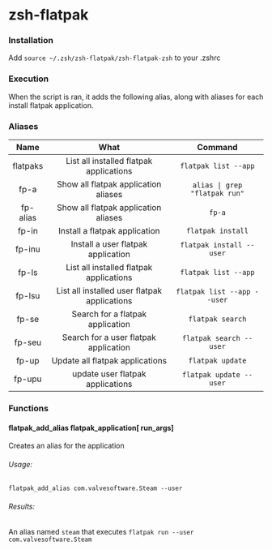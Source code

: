 # zsh-flatpak

### Installation
Add ```source ~/.zsh/zsh-flatpak/zsh-flatpak-zsh``` to your .zshrc

### Execution
When the script is ran, it adds the following alias, along with aliases for each install flatpak application.

### Aliases
|Name|What|Command|
|:--:|:--:|:-----:|
|flatpaks|List all installed flatpak applications|```flatpak list --app```|
|fp-a|Show all flatpak application aliases|```alias \| grep "flatpak run"```|
|fp-alias|Show all flatpak application aliases|```fp-a```|
|fp-in|Install a flatpak application|```flatpak install```|
|fp-inu|Install a user flatpak application|```flatpak install --user```|
|fp-ls|List all installed flatpak applications|```flatpak list --app```|
|fp-lsu|List all installed user flatpak applications|```flatpak list --app --user```|
|fp-se|Search for a flatpak application|```flatpak search```|
|fp-seu|Search for a user flatpak application|```flatpak search --user```|
|fp-up|Update all flatpak applications|```flatpak update```|
|fp-upu|update user flatpak applications|```flatpak update --user```|


### Functions

#### flatpak_add_alias flatpak_application[ run_args]
Creates an alias for the application

###### Usage:
```flatpak_add_alias com.valvesoftware.Steam --user```

###### Results:
An alias named `steam` that executes ```flatpak run --user com.valvesoftware.Steam```
